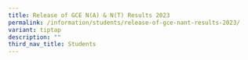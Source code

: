 ```yaml
---
title: Release of GCE N(A) & N(T) Results 2023
permalink: /information/students/release-of-gce-nant-results-2023/
variant: tiptap
description: ""
third_nav_title: Students
---
```

